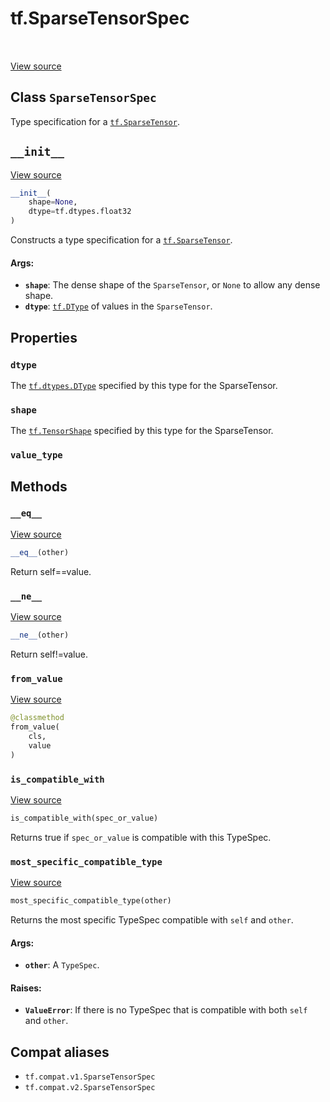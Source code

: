 <div itemscope itemtype="http://developers.google.com/ReferenceObject">
<meta itemprop="name" content="tf.SparseTensorSpec" />
<meta itemprop="path" content="Stable" />
<meta itemprop="property" content="dtype"/>
<meta itemprop="property" content="shape"/>
<meta itemprop="property" content="value_type"/>
<meta itemprop="property" content="__eq__"/>
<meta itemprop="property" content="__init__"/>
<meta itemprop="property" content="__ne__"/>
<meta itemprop="property" content="from_value"/>
<meta itemprop="property" content="is_compatible_with"/>
<meta itemprop="property" content="most_specific_compatible_type"/>
</div>

# tf.SparseTensorSpec

<!-- Insert buttons and diff -->

<table class="tfo-notebook-buttons tfo-api" align="left">
</table>

<a target="_blank" href="/code/stable/tensorflow/python/framework/sparse_tensor.py">View source</a>



## Class `SparseTensorSpec`

Type specification for a <a href="../tf/sparse/SparseTensor.md"><code>tf.SparseTensor</code></a>.



<!-- Placeholder for "Used in" -->


<h2 id="__init__"><code>__init__</code></h2>

<a target="_blank" href="/code/stable/tensorflow/python/framework/sparse_tensor.py">View source</a>

``` python
__init__(
    shape=None,
    dtype=tf.dtypes.float32
)
```

Constructs a type specification for a <a href="../tf/sparse/SparseTensor.md"><code>tf.SparseTensor</code></a>.


#### Args:


* <b>`shape`</b>: The dense shape of the `SparseTensor`, or `None` to allow
  any dense shape.
* <b>`dtype`</b>: <a href="../tf/dtypes/DType.md"><code>tf.DType</code></a> of values in the `SparseTensor`.



## Properties

<h3 id="dtype"><code>dtype</code></h3>

The <a href="../tf/dtypes/DType.md"><code>tf.dtypes.DType</code></a> specified by this type for the SparseTensor.


<h3 id="shape"><code>shape</code></h3>

The <a href="../tf/TensorShape.md"><code>tf.TensorShape</code></a> specified by this type for the SparseTensor.


<h3 id="value_type"><code>value_type</code></h3>






## Methods

<h3 id="__eq__"><code>__eq__</code></h3>

<a target="_blank" href="/code/stable/tensorflow/python/framework/type_spec.py">View source</a>

``` python
__eq__(other)
```

Return self==value.


<h3 id="__ne__"><code>__ne__</code></h3>

<a target="_blank" href="/code/stable/tensorflow/python/framework/type_spec.py">View source</a>

``` python
__ne__(other)
```

Return self!=value.


<h3 id="from_value"><code>from_value</code></h3>

<a target="_blank" href="/code/stable/tensorflow/python/framework/sparse_tensor.py">View source</a>

``` python
@classmethod
from_value(
    cls,
    value
)
```




<h3 id="is_compatible_with"><code>is_compatible_with</code></h3>

<a target="_blank" href="/code/stable/tensorflow/python/framework/type_spec.py">View source</a>

``` python
is_compatible_with(spec_or_value)
```

Returns true if `spec_or_value` is compatible with this TypeSpec.


<h3 id="most_specific_compatible_type"><code>most_specific_compatible_type</code></h3>

<a target="_blank" href="/code/stable/tensorflow/python/framework/type_spec.py">View source</a>

``` python
most_specific_compatible_type(other)
```

Returns the most specific TypeSpec compatible with `self` and `other`.


#### Args:


* <b>`other`</b>: A `TypeSpec`.


#### Raises:


* <b>`ValueError`</b>: If there is no TypeSpec that is compatible with both `self`
  and `other`.





## Compat aliases

* `tf.compat.v1.SparseTensorSpec`
* `tf.compat.v2.SparseTensorSpec`


